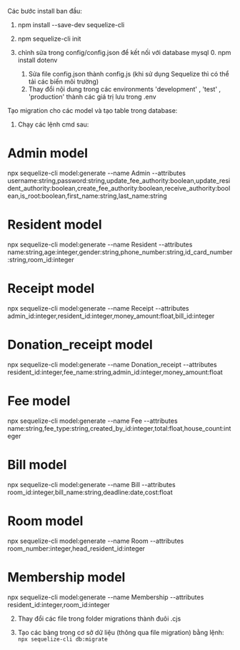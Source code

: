 Các bước install ban đầu:

1. npm install --save-dev sequelize-cli

2. npm sequelize-cli init

3. chỉnh sửa trong config/config.json để kết nối với database mysql 
	0. npm install dotenv
	1. Sửa file config.json thành config.js (khi sử dụng Sequelize thì có thể tải các biến môi trường) 
	2. Thay đổi nội dung trong các environments 'development' , 'test' , 'production' thành các giá trị lưu trong .env  

Tạo migration cho các model và tạo table trong database:

1. Chạy các lệnh cmd sau: 
# Admin model
npx sequelize-cli model:generate --name Admin --attributes username:string,password:string,update_fee_authority:boolean,update_resident_authority:boolean,create_fee_authority:boolean,receive_authority:boolean,is_root:boolean,first_name:string,last_name:string

# Resident model
npx sequelize-cli model:generate --name Resident --attributes name:string,age:integer,gender:string,phone_number:string,id_card_number:string,room_id:integer

# Receipt model
npx sequelize-cli model:generate --name Receipt --attributes admin_id:integer,resident_id:integer,money_amount:float,bill_id:integer

# Donation_receipt model
npx sequelize-cli model:generate --name Donation_receipt --attributes resident_id:integer,fee_name:string,admin_id:integer,money_amount:float

# Fee model
npx sequelize-cli model:generate --name Fee --attributes name:string,fee_type:string,created_by_id:integer,total:float,house_count:integer

# Bill model
npx sequelize-cli model:generate --name Bill --attributes room_id:integer,bill_name:string,deadline:date,cost:float

# Room model
npx sequelize-cli model:generate --name Room --attributes room_number:integer,head_resident_id:integer

# Membership model
npx sequelize-cli model:generate --name Membership --attributes resident_id:integer,room_id:integer


2. Thay đổi các file trong folder migrations thành đuôi .cjs


3. Tạo các bảng trong cơ sở dữ liệu (thông qua file migration) bằng lệnh: ```npx sequelize-cli db:migrate```